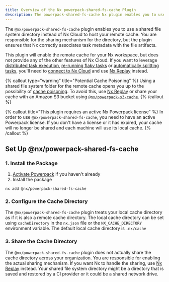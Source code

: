 ```yaml
---
title: Overview of the Nx powerpack-shared-fs-cache Plugin
description: The powerpack-shared-fs-cache Nx plugin enables you to use a shared file system directory instead of Nx Cloud to host your remote cache
---
```


The `@nx/powerpack-shared-fs-cache` plugin enables you to use a shared file system directory instead of Nx Cloud to host your remote cache. You are responsible for the sharing mechanism for the directory, but the plugin ensures that Nx correctly associates task metadata with the file artifacts.

This plugin will enable the remote cache for your Nx workspace, but does not provide any of the other features of Nx Cloud. If you want to leverage [distributed task execution](/ci/features/distribute-task-execution), [re-running flaky tasks](/ci/features/flaky-tasks) or [automatically splitting tasks](/ci/features/split-e2e-tasks), you'll need to [connect to Nx Cloud](/ci/intro/connect-to-nx-cloud) and use [Nx Replay](/ci/features/remote-cache) instead.

{% callout type="warning" title="Potential Cache Poisoning" %}
Using a shared file system folder for the remote cache opens you up to the possibility of [cache poisoning](/troubleshooting/unknown-local-cache). To avoid this, use [Nx Replay](/ci/features/remote-cache) or share your cache with an Amazon S3 bucket using [`@nx/powerpack-s3-cache`](/nx-api/powerpack-s3-cache).
{% /callout %}

{% callout title="This plugin requires an active Nx Powerpack license" %}
In order to use `@nx/powerpack-shared-fs-cache`, you need to have an active Powerpack license. If you don't have a license or it has expired, your cache will no longer be shared and each machine will use its local cache.
{% /callout %}

## Set Up @nx/powerpack-shared-fs-cache

### 1. Install the Package

1. [Activate Powerpack](/recipes/installation/activate-powerpack) if you haven't already
2. Install the package

```shell
nx add @nx/powerpack-shared-fs-cache
```

### 2. Configure the Cache Directory

The `@nx/powerpack-shared-fs-cache` plugin treats your local cache directory as if it is also a remote cache directory. The local cache directory can be set using `cacheDirectory` in the `nx.json` file or the `NX_CACHE_DIRECTORY` environment variable. The default local cache directory is `.nx/cache`

### 3. Share the Cache Directory

The `@nx/powerpack-shared-fs-cache` plugin does not actually share the cache directory across your organization. You are responsible for enabling the actual sharing mechanism. If you want Nx to handle the sharing, use [Nx Replay](/ci/features/remote-cache) instead. Your shared file system directory might be a directory that is saved and restored by a CI provider or it could be a shared network drive.
